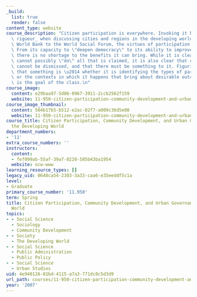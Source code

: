 ```yaml
---
_build:
  list: true
  render: false
content_type: website
course_description: "Citizen participation is everywhere. Invoking it has become _de\
  \ rigueur_ when discussing cities and regions in the developing world. From the\
  \ World Bank to the World Social Forum, the virtues of participation are extolled:\
  \ From its capacity to \"deepen democracy\" to its ability to improve governance,\
  \ there is no shortage to the benefits it can bring. While it is clear that participation\
  \ cannot possibly \"do\" all that is claimed, it is also clear that citizen participation\
  \ cannot be dismissed, and that there must be something to it. Figuring out what\
  \ that something is \u2014 whether it is identifying the types of participation\
  \ or the contexts in which it happens that bring about desirable outcomes \u2014\
  \ is the goal of the class.\n"
course_image:
  content: e29baa97-5d06-0967-3911-2ccb2562f159
  website: 11-950-citizen-participation-community-development-and-urban-governance-in-the-developing-world-spring-2007
course_image_thumbnail:
  content: 504b17b5-b512-e2ac-02f7-a009c36d5e00
  website: 11-950-citizen-participation-community-development-and-urban-governance-in-the-developing-world-spring-2007
course_title: Citizen Participation, Community Development, and Urban Governance in
  the Developing World
department_numbers:
- '11'
extra_course_numbers: ''
instructors:
  content:
  - fef099ab-55af-39a7-0220-585b43ba1954
  website: ocw-www
learning_resource_types: []
legacy_uid: 0648ca54-2303-3a33-caa6-e35eeddf5c1a
level:
- Graduate
primary_course_number: '11.950'
term: Spring
title: Citizen Participation, Community Development, and Urban Governance in the Developing
  World
topics:
- - Social Science
  - Sociology
  - Community Development
- - Society
  - The Developing World
- - Social Science
  - Public Administration
  - Public Policy
- - Social Science
  - Urban Studies
uid: 4e940126-01bd-4115-a7a3-771dc0c5d3d9
url_path: courses/11-950-citizen-participation-community-development-and-urban-governance-in-the-developing-world-spring-2007
year: '2007'
---
```

